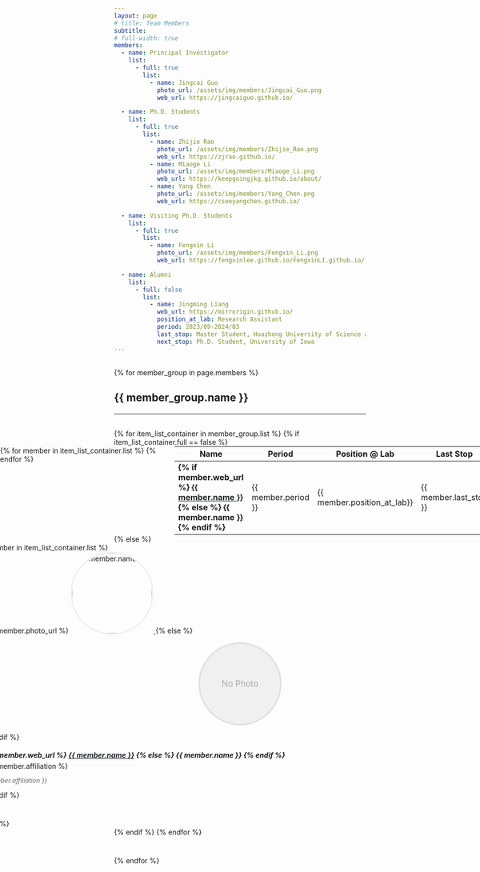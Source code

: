 ```yaml
---
layout: page
# title: Team Members
subtitle: 
# full-width: true
members:
  - name: Principal Investigator
    list:
      - full: true
        list:
          - name: Jingcai Guo
            photo_url: /assets/img/members/Jingcai_Guo.png
            web_url: https://jingcaiguo.github.io/

  - name: Ph.D. Students
    list:
      - full: true
        list:
          - name: Zhijie Rao
            photo_url: /assets/img/members/Zhijie_Rao.png
            web_url: https://zjrao.github.io/
          - name: Miaoge Li
            photo_url: /assets/img/members/Miaoge_Li.png
            web_url: https://keepgoingjkg.github.io/about/
          - name: Yang Chen
            photo_url: /assets/img/members/Yang_Chen.png
            web_url: https://cseeyangchen.github.io/

  - name: Visiting Ph.D. Students
    list:
      - full: true
        list:
          - name: Fengxin Li
            photo_url: /assets/img/members/Fengxin_Li.png
            web_url: https://fengxinlee.github.io/FengxinLI.github.io/

  - name: Alumni
    list:
      - full: false
        list:
          - name: Jingming Liang
            web_url: https://mirrorigin.github.io/
            position_at_lab: Research Assistant
            period: 2023/09-2024/03
            last_stop: Master Student, Huazhong University of Science and Technology
            next_stop: Ph.D. Student, University of Iowa
---
```


<style>
  /* 表格居中样式 */
  .table-container {
    display: flex;
    justify-content: center;
    width: 100vw !important;
    position: relative;
    left: 50%;
    right: 50%;
    margin-left: -50vw !important;
    margin-right: -50vw !important;
  }
  
  .centered-table {
    width: 70vw !important;
    max-width: 70vw !important;
    margin: 0 auto !important;
    table-layout: fixed !important;
    border-collapse: collapse !important;
  }

  /* 调整头像成员之间的距离 */
  .row.justify-content-center {
    margin-left: -300px !important;  /* 调整行的左边距 */
    margin-right: -300px !important; /* 调整行的右边距 */
  }
  
  .row.justify-content-center .col-lg-3,
  .row.justify-content-center .col-md-4,
  .row.justify-content-center .col-sm-6 {
    padding-left: 30px !important;  /* 增加左内边距（增大间距用更大的值，如40px） */
    padding-right: 30px !important; /* 增加右内边距（增大间距用更大的值，如40px） */
    margin-bottom: 40px !important; /* 调整底部间距（增大间距用更大的值，如50px） */
  }
</style>

<div class="team-members-custom" style="margin-top: 30px;">
  {% for member_group in page.members %}
    <div class="member-group-section" style="margin-bottom: 40px;">
      <h2 class="text-center" style="margin-bottom: 20px;">{{ member_group.name }}</h2>
      <hr style="margin-bottom: 30px;">
      {% for item_list_container in member_group.list %}
        {% if item_list_container.full == false %}
          <div class="table-container">
            <table class="table table-borderless centered-table"> 
              <thead>
                <tr>
                  <th style="width: 15%;">Name</th>
                  <th style="width: 15%;">Period</th>
                  <th style="width: 20%;">Position @ Lab</th>
                  <th style="width: 25%;">Last Stop</th>
                  <th style="width: 25%;">Next Stop</th>
                </tr>
              </thead>
              <tbody>
                {% for member in item_list_container.list %}
                  <tr>
                    <td>
                      <strong>
                        {% if member.web_url %}
                          <a href="{{ member.web_url }}" target="_blank" style="color: #212529;">{{ member.name }}</a>
                        {% else %}
                          {{ member.name }}
                        {% endif %}
                      </strong>
                    </td>
                    <td>{{ member.period }}</td>
                    <td>{{ member.position_at_lab}}</td>
                    <td>{{ member.last_stop }}</td>
                    <td>{{ member.next_stop }}</td>
                  </tr>
                {% endfor %}
              </tbody>
            </table>
          </div>
        {% else %}
          <div class="row justify-content-center">
            {% for member in item_list_container.list %}
              <div class="col-lg-3 col-md-4 col-sm-6 text-center" style="margin-bottom: 30px;">
                {% if member.photo_url %}
                  <a href="{{ member.web_url }}" target="_blank">
                    <img src="{{ site.baseurl }}{{ member.photo_url }}" 
                         alt="{{ member.name }}" 
                         style="width: 160px; height: 160px; 
                                object-fit: cover; 
                                border-radius: 50%; 
                                margin-bottom: 15px; 
                                border: 3px solid #f0f0f0;
                                transition: transform 0.3s ease-in-out;"
                         onmouseover="this.style.transform='scale(1.1)'" 
                         onmouseout="this.style.transform='scale(1)'">
                  </a>
                {% else %}
                  <div style="width: 160px; height: 160px; background-color: #f0f0f0; border-radius: 50%; margin: 0 auto 15px; display: flex; align-items: center; justify-content: center; border: 3px solid #e0e0e0;">
                    <span style="font-size: 1.2em; color: #aaa;">No Photo</span>
                  </div>
                {% endif %}
                <h5 style="margin-bottom: 5px;">
                  {% if member.web_url %}
                    <a href="{{ member.web_url }}" target="_blank" style="color: #212529;">{{ member.name }}</a> 
                  {% else %}
                    {{ member.name }}
                  {% endif %}
                </h5>
                {% if member.affiliation %}<p style="font-size: 0.9em; color: #666;"><em>{{ member.affiliation }}</em></p>{% endif %}
              </div>
            {% endfor %}
          </div>
        {% endif %}
      {% endfor %}
    </div>
  {% endfor %}
</div>


